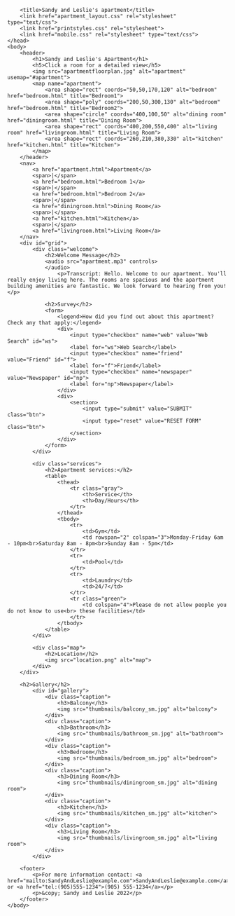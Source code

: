 <!DOCTYPE html>
<html lang="eng">
	<head>
		<!-- CO710 Statement of Authorship
			I Chukwuma Okonkwo, 000944711 certify that this material is
			my original work!. No other person's work has been used
			without due acknowledgement. I have not made my work available
			to anyone else -->
			
		<title>Sandy and Leslie's apartment</title>
		<link href="apartment_layout.css" rel="stylesheet" type="text/css">
		<link href="printstyles.css" rel="stylesheet">
		<link href="mobile.css" rel="stylesheet" type="text/css">
	</head>
	<body>
		<header>
			<h1>Sandy and Leslie's Apartment</h1>
			<h5>Click a room for a detailed view</h5>
			<img src="apartmentfloorplan.jpg" alt="apartment" usemap="#apartment">
			<map name="apartment">
				<area shape="rect" coords="50,50,170,120" alt="bedroom" href="bedroom.html" title="Bedroom1">
				<area shape="poly" coords="200,50,300,130" alt="bedroom" href="bedroom.html" title="Bedroom2">
				<area shape="circle" coords="400,100,50" alt="dining room" href="diningroom.html" title="Dining Room">
				<area shape="rect" coords="400,200,550,400" alt="living room" href="livingroom.html" title="Living Room">
				<area shape="rect" coords="260,210,380,330" alt="kitchen" href="kitchen.html" title="Kitchen">
			</map>
		</header>
		<nav>
			<a href="apartment.html">Apartment</a>
			<span>|</span>
			<a href="bedroom.html">Bedroom 1</a>
			<span>|</span>
			<a href="bedroom.html">Bedroom 2</a>
			<span>|</span>
			<a href="diningroom.html">Dining Room</a>
			<span>|</span>
			<a href="kitchen.html">Kitchen</a>
			<span>|</span>
			<a href="livingroom.html">Living Room</a>
		</nav>
		<div id="grid">
			<div class="welcome">
				<h2>Welcome Message</h2>
				<audio src="apartment.mp3" controls>
				</audio>
					<p>Transcript: Hello. Welcome to our apartment. You'll really enjoy living here. The rooms are spacious and the apartment building amenities are fantastic. We look forward to hearing from you!</p>
				
				<h2>Survey</h2>
				<form>
					<legend>How did you find out about this apartment? Check any that apply:</legend>
					<div>
						<input type="checkbox" name="web" value="Web Search" id="ws">
						<label for="ws">Web Search</label>
						<input type="checkbox" name="friend" value="Friend" id="f">
						<label for="f">Friend</label>
						<input type="checkbox" name="newspaper" value="Newspaper" id="np">
						<label for="np">Newspaper</label>
					</div>
					<div>
						<section>
							<input type="submit" value="SUBMIT" class="btn">
							<input type="reset" value="RESET FORM" class="btn">
						</section>
					</div>
				</form>
			</div>

			<div class="services">
				<h2>Apartment services:</h2>
				<table>
					<thead>
						<tr class="gray">
							<th>Service</th>
							<th>Day/Hours</th>
						</tr>
					</thead>
					<tbody>
						<tr>
							<td>Gym</td>
							<td rowspan="2" colspan="3">Monday-Friday 6am - 10pm<br>Saturday 8am - 8pm<br>Sunday 8am - 5pm</td>
						</tr>
						<tr>
							<td>Pool</td>
						</tr>
						<tr>
							<td>Laundry</td>
							<td>24/7</td>
						</tr>
						<tr class="green">
							<td colspan="4">Please do not allow people you do not know to use<br> these facilities</td>
						</tr>
					</tbody>
				</table>
			</div>
			
			<div class="map">
				<h2>Location</h2>
				<img src="location.png" alt="map">
			</div>
		</div>
		
		<h2>Gallery</h2>
			<div id="gallery">
				<div class="caption">
					<h3>Balcony</h3>
					<img src="thumbnails/balcony_sm.jpg" alt="balcony">
				</div>
				<div class="caption">
					<h3>Bathroom</h3>
					<img src="thumbnails/bathroom_sm.jpg" alt="bathroom">
				</div>
				<div class="caption">
					<h3>Bedroom</h3>
					<img src="thumbnails/bedroom_sm.jpg" alt="bedroom">
				</div>
				<div class="caption">
					<h3>Dining Room</h3>
					<img src="thumbnails/diningroom_sm.jpg" alt="dining room">
				</div>
				<div class="caption">
					<h3>Kitchen</h3>
					<img src="thumbnails/kitchen_sm.jpg" alt="kitchen">
				</div>
				<div class="caption">
					<h3>Living Room</h3>
					<img src="thumbnails/livingroom_sm.jpg" alt="living room">
				</div>
			</div>
		
		<footer>
			<p>For more information contact: <a href="mailto:SandyAndLeslie@example.com">SandyAndLeslie@example.com</a> or <a href="tel:(905)555-1234">(905) 555-1234</a></p>
			<p>&copy; Sandy and Leslie 2022</p>
		</footer>
	</body>	
</html>
